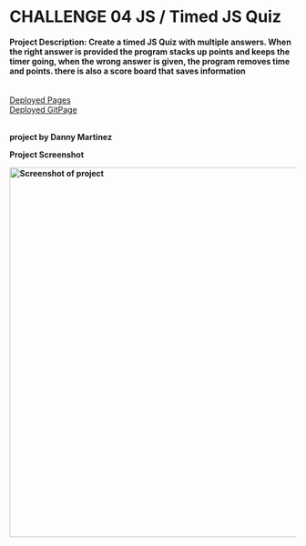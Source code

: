 <h1>CHALLENGE 04 JS / Timed JS Quiz</h1>
<b>Project Description: 
Create a timed JS Quiz with multiple answers. When the right answer is provided the program stacks up points and keeps the timer going, when the wrong answer is given, the program removes time and points. there is also a score board that saves information</b>
<br><Br>
<Br>
<a href="https://dannyae.github.io/Timed-JavaScript-Quiz/">Deployed Pages</a><BR>
<a href="https://github.com/DannyAe/Timed-JavaScript-Quiz">Deployed GitPage</a>
<Br><br>

<b>project by Danny Martinez<b><br>
  
Project Screenshot
  
<img src="www.html.am/images/html-codes/links/boracay-white-beach-sunset-300x225.jpg" width="650" alt="Screenshot of project"/></a>
